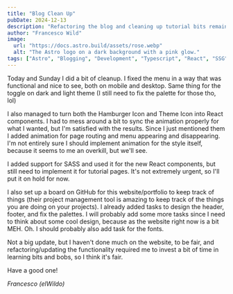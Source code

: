 ```yaml
---
title: "Blog Clean Up"
pubDate: 2024-12-13
description: "Refactoring the blog and cleaning up tutorial bits remaining"
author: "Francesco Wild"
image:
  url: "https://docs.astro.build/assets/rose.webp"
  alt: "The Astro logo on a dark background with a pink glow."
tags: ["Astro", "Blogging", "Development", "Typescript", "React", "SSG"]
---
```


Today and Sunday I did a bit of cleanup.
I fixed the menu in a way that was functional and nice to see, both on mobile and desktop.
Same thing for the toggle on dark and light theme (I still need to fix the palette for those tho, lol)

I also managed to turn both the Hamburger Icon and Theme Icon into React components.
I had to mess around a bit to sync the animation properly for what I wanted, but I'm satisfied with the results.
Since I just mentioned them I added animation for page routing and menu appearing and disappearing.
I'm not entirely sure I should implement animation for the style itself, because it seems to me an overkill, but we'll see.

I added support for SASS and used it for the new React components, but still need to implement it for tutorial pages.
It's not extremely urgent, so I'll put it on hold for now.

I also set up a board on GitHub for this website/portfolio to keep track of things
(their project management tool is amazing to keep track of the things you are doing on your projects).
I already added tasks to design the header, footer, and fix the palettes.
I will probably add some more tasks since I need to think about some cool design, because as the website right now is a bit MEH.
Oh. I should probably also add task for the fonts.

Not a big update, but I haven't done much on the website, to be fair, and refactoring/updating the functionality
required me to invest a bit of time in learning bits and bobs, so I think it's fair.

Have a good one!

_Francesco (elWildo)_
